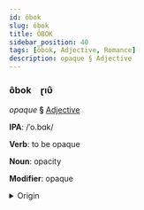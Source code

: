 ```yaml
---
id: ôbok
slug: ôbok
title: ÔBOK
sidebar_position: 40
tags: [ôbok, Adjective, Romance]
description: opaque § Adjective
---
```


### ôbok&emsp;<span kind="abugida">ɽıʋ̑</span>

*opaque* **§** [Adjective](../../tags/Adjective)

**IPA**: /ˈo.bɑk/

**Verb**: to be opaque

**Noun**: opacity

**Modifier**: opaque

<details>
    <summary>Origin</summary>
    French opaque /ɔ.pak/<br/>
    <em>Romance Language Family</em>
</details>